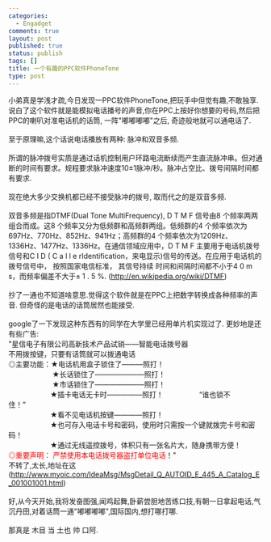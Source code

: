 ```yaml
--- 
categories: 
  - Engadget
comments: true
layout: post
published: true
status: publish
tags: []
title: 一个有趣的PPC软件PhoneTone
type: post
---
```

<div id="msgcns!5F971C000415D85F!436" class="bvMsg">
<div>小弟真是学浅才疏,今日发现一PPC软件PhoneTone,把玩手中但觉有趣,不敢独享.</div>
<div>说白了这个软件就是能模拟电话播号的声音,你在PPC上按好你想要的号码,然后把PPC的喇叭对准电话机的话筒, 一阵"嘟嘟嘟嘟"之后, 奇迹般地就可以通电话了.</div>
<div> </div>
<div>至于原理嘛,这个话说电话播放有两种: 脉冲和双音多频.</div>
<div> </div>
<div>所谓的脉冲拨号实质是通过话机控制用户环路电流断续而产生直流脉冲串。但对通断的时间有要求。规程要求脉冲速度10±1脉冲/秒。脉冲占空比、拨号间隔时间都有要求.</div>
<div>
<br>现在绝大多少交换机都已经不接受脉冲的拨号, 取而代之的是双音多频.</div>
<div> </div>
<div>双音多频是指DTMF(Dual Tone MultiFrequency), D T M F 信号由8 个频率两两组合而成。这8 个频率又分为低频群和高频群两组。低频群的4 个频率依次为697Hz、770Hz、852Hz、941Hz；高频群的4 个频率依次为1209Hz、1336Hz、1477Hz、1336Hz。在通信领域应用中，D T M F 主要用于电话机拨号信号和C I D ( C a l l e rIdentification，来电显示)信号的传送。在应用于电话机的拨号信号中， 按照国家电信标准， 其信号持续 时间和间隔时间都不小于4 0 m s，而频率偏差不大于± 1 . 5 %. (<a href="http://en.wikipedia.org/wiki/DTMF">http://en.wikipedia.org/wiki/DTMF</a>)</div>
<div> </div>
<div>抄了一通也不知道啥意思.觉得这个软件就是在PPC上把数字转换成各种频率的声音. 但奇怪的是电话的话筒居然也能接受.</div>
<div> </div>
<div>google了一下发现这种东西有的同学在大学里已经用单片机实现过了. 更妙地是还有些广告:</div>
<div>"星信电子有限公司高新技术产品试销——智能电话拨号器</div>
<div>不用拨按键，只要有话筒就可以拨通电话<br>◎主要功能：★电话机用盒子锁住了———照打！<br>                      ★长话锁住了———————照打！<br>                      ★市话锁住了———————照打！<br>                     ★插卡电话无卡时—————照打！                  “谁也锁不住！”                <br>                     ★看不见电话机按键————照打！                    <br>                     ★也可存入电话卡号和密码，使用时只需按一个键就拨完卡号和密码！<br>                     ★通过无线遥控拨号，体积只有一张名片大，随身携带方便！<br><font color="#ff0000">◎重要声明： 严禁使用本电话拨号器盗打单位电话</font>！"</div>
<div>不转了,太长,地址在这(<a href="http://www.myoic.com/IdeaMsg/MsgDetail_Q_AUTOID_E_445_A_Catalog_E_001001001.html">http://www.myoic.com/IdeaMsg/MsgDetail_Q_AUTOID_E_445_A_Catalog_E_001001001.html</a>)</div>
<div> </div>
<div>好,从今天开始,我将发奋图强,闻鸡起舞,卧薪尝胆地苦练口技,有朝一日拿起电话,气沉丹田,对着话筒一通"嘟嘟嘟嘟",国际国内,想打哪打哪.</div>
<div> </div>
<div>那真是 木目 当 土也 帅 口阿.</div>
</div>
